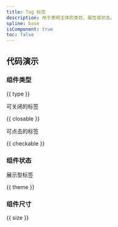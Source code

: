```yaml
---
title: Tag 标签
description: 用于表明主体的类目，属性或状态。
spline: base
isComponent: true
toc: false
---
```


## 代码演示

### 组件类型

{{ type }}

可关闭的标签

{{ closable }}

可点击的标签

{{ checkable }}

### 组件状态

展示型标签

{{ theme }}

### 组件尺寸

{{ size }}
